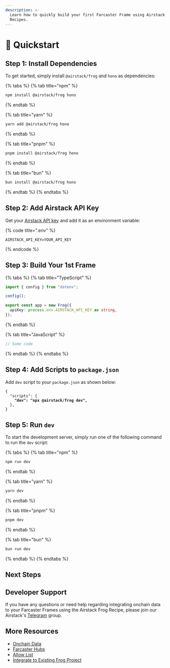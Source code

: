 ```yaml
---
description: >-
  Learn how to quickly build your first Farcaster Frame using Airstack Frog
  Recipes.
---
```


# 🚀 Quickstart

## Step 1: Install Dependencies

To get started, simply install `@airstack/frog` and `hono` as dependencies:

{% tabs %}
{% tab title="npm" %}
```bash
npm install @airstack/frog hono
```
{% endtab %}

{% tab title="yarn" %}
```bash
yarn add @airstack/frog hono
```
{% endtab %}

{% tab title="pnpm" %}
```bash
pnpm install @airstack/frog hono
```
{% endtab %}

{% tab title="bun" %}
```bash
bun install @airstack/frog hono
```
{% endtab %}
{% endtabs %}

## Step 2: Add Airstack API Key

Get your [Airstack API key](../../get-started/get-api-key.md) and add it as an environment variable:

{% code title=".env" %}
```
AIRSTACK_API_KEY=YOUR_API_KEY
```
{% endcode %}

## Step 3: Build Your 1st Frame

{% tabs %}
{% tab title="TypeScript" %}
```typescript
import { config } from "dotenv";

config();

export const app = new Frog({
  apiKey: process.env.AIRSTACK_API_KEY as string,
});
```
{% endtab %}

{% tab title="JavaScript" %}
```javascript
// Some code
```
{% endtab %}
{% endtabs %}

## Step 4: Add Scripts to `package.json`

Add `dev` script to your `package.json` as shown below:

<pre class="language-json" data-title="package.json"><code class="lang-json">{
  "scripts": { 
<strong>    "dev": "npx @airstack/frog dev",
</strong>  },
}
</code></pre>

## Step 5: Run `dev`

To start the development server, simply run one of the following command to run the `dev` script:&#x20;

{% tabs %}
{% tab title="npm" %}
```bash
npm run dev
```
{% endtab %}

{% tab title="yarn" %}
```bash
yarn dev
```
{% endtab %}

{% tab title="pnpm" %}
```bash
pnpm dev
```
{% endtab %}

{% tab title="bun" %}
```bash
bun run dev
```
{% endtab %}
{% endtabs %}

## Next Steps

## Developer Support

If you have any questions or need help regarding integrating onchain data to your Farcaster Frames using the Airstack Frog Recipe, please join our Airstack's [Telegram](https://t.me/+1k3c2FR7z51mNDRh) group.

## More Resources

* [Onchain Data](onchain-data.md)
* [Farcaster Hubs](farcaster-hubs.md)
* [Allow List](allow-list.md)
* [Integrate to Existing Frog Project](integrate-to-existing-frog-project.md)
